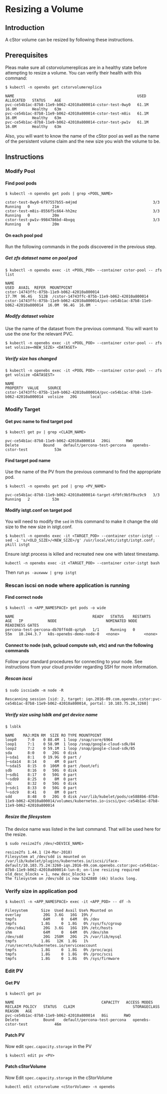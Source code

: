 # Resizing a Volume
## Introduction
A cStor volume can be resized by following these instructions.

## Prerequisites
Pleas make sure all cstorvolumereplicas are in a healthy state before attempting to resize a volume.  You can verify their health with this command:

```
$ kubectl -n openebs get cstorvolumereplica

NAME                                                       USED    ALLOCATED   STATUS    AGE
pvc-ce54b1ac-87b8-11e9-b062-42010a800014-cstor-test-0wy0   61.1M   16.0M       Healthy   63m
pvc-ce54b1ac-87b8-11e9-b062-42010a800014-cstor-test-m8is   61.1M   16.0M       Healthy   63m
pvc-ce54b1ac-87b8-11e9-b062-42010a800014-cstor-test-pw1v   61.1M   16.0M       Healthy   63m
```

Also, you will want to know the name of the cStor pool as well as the name of the persistent volume claim and the new size you wish the volume to be.

## Instructions
### Modify Pool
#### Find pool pods

```
$ kubectl -n openebs get pods | grep <POOL_NAME>

cstor-test-0wy0-6f97557b55-m4jmd                                  3/3     Running   0          21m
cstor-test-m8is-8556f5c664-hh2mz                                  3/3     Running   0          20m
cstor-test-pw1v-9984786bd-4bxgq                                   3/3     Running   0          20m
```

#### On each pool pod
Run the following commands in the pods discovered in the previous step.

##### Get zfs dataset name on pool pod

```
$ kubectl -n openebs exec -it <POOL_POD> --container cstor-pool -- zfs list

NAME                                                                                  USED  AVAIL  REFER  MOUNTPOINT
cstor-14743ffc-875b-11e9-b062-42010a800014                                           17.7M  96.4G   512B  /cstor-14743ffc-875b-11e9-b062-42010a800014
cstor-14743ffc-875b-11e9-b062-42010a800014/pvc-ce54b1ac-87b8-11e9-b062-42010a800014  16.0M  96.4G  16.0M  -
```

##### Modify dataset volsize
Use the name of the dataset from the previous command.  You will want to use the one for the relevant PVC.

```
$ kubectl -n openebs exec -it <POOL_POD> --container cstor-pool -- zfs set volsize=<NEW_SIZE> <DATASET>
```

##### Verify size has changed

```
$ kubectl -n openebs exec -it <POOL POD> --container cstor-pool -- zfs get volsize <DATASEST>

NAME                                                                                 PROPERTY  VALUE    SOURCE
cstor-14743ffc-875b-11e9-b062-42010a800014/pvc-ce54b1ac-87b8-11e9-b062-42010a800014  volsize   20G      local
```

### Modify Target
#### Get pvc name to find target pod

```
$ kubectl get pv | grep <CLAIM_NAME>

pvc-ce54b1ac-87b8-11e9-b062-42010a800014   20Gi       RWO            Delete           Bound    default/percona-test-percona   openebs-cstor-test            53m
```

#### Find target pod name
Use the name of the PV from the previous command to find the appropriate pod.

```
$ kubectl -n openebs get pod | grep <PV_NAME>

pvc-ce54b1ac-87b8-11e9-b062-42010a800014-target-6f9fc9b5f9vz9c9   3/3     Running   2          53m
```

#### Modify istgt.conf on target pod
You will need to modify the `sed` in this command to make it change the old size to the new size in istgt.conf.

```
$ kubectl -n openebs exec -it <TARGET_POD> --container cstor-istgt -- sed -i 's/<OLD_SIZE>/<NEW_SIZE>/g' /usr/local/etc/istgt/istgt.conf; pkill istgt
```
Ensure istgt process is killed and recreated new one with latest timestamp.
```
kubectl -n openebs exec -it <TARGET_POD> --container cstor-istgt bash

```
Then run `ps -auxwww | grep istgt`

### Rescan iscsi on node where application is running
#### Find correct node

```
$ kubectl -n <APP_NAMESPACE> get pods -o wide

NAME                                   READY   STATUS    RESTARTS   AGE   IP           NODE                      NOMINATED NODE   READINESS GATES
percona-test-percona-db78ff4d8-qztph   1/1     Running   0          55m   10.244.3.7   k8s-openebs-demo-node-0   <none>           <none>
```

#### Connect to node (ssh, gcloud compute ssh, etc) and run the following commands
Follow your standard procedures for connecting to your node.  See instructions from your cloud provider regarding SSH for more information.

##### Rescan iscsi

```
$ sudo iscsiadm -m node -R

Rescanning session [sid: 2, target: iqn.2016-09.com.openebs.cstor:pvc-ce54b1ac-87b8-11e9-b062-42010a800014, portal: 10.103.75.24,3260]
```

##### Verify size using lsblk and get device name

```
$ lsblk

NAME    MAJ:MIN RM  SIZE RO TYPE MOUNTPOINT
loop0     7:0    0 88.4M  1 loop /snap/core/6964
loop1     7:1    0 58.9M  1 loop /snap/google-cloud-sdk/84
loop2     7:2    0 59.1M  1 loop /snap/google-cloud-sdk/85
sda       8:0    0   20G  0 disk 
├─sda1    8:1    0 19.9G  0 part /
├─sda14   8:14   0    4M  0 part 
└─sda15   8:15   0  106M  0 part /boot/efi
sdb       8:16   0   50G  0 disk 
├─sdb1    8:17   0   50G  0 part 
└─sdb9    8:25   0    8M  0 part 
sdc       8:32   0   50G  0 disk 
├─sdc1    8:33   0   50G  0 part 
└─sdc9    8:41   0    8M  0 part 
sdd       8:48   0   20G  0 disk /var/lib/kubelet/pods/ce5888b6-87b8-11e9-b062-42010a800014/volumes/kubernetes.io~iscsi/pvc-ce54b1ac-87b8-11e9-b062-42010a800014
```

##### Resize the filesystem
The device name was listed in the last command.  That will be used here for the resize.

```
$ sudo resize2fs /dev/<DEVICE_NAME>

resize2fs 1.44.1 (24-Mar-2018)
Filesystem at /dev/sdd is mounted on /var/lib/kubelet/plugins/kubernetes.io/iscsi/iface-default/10.103.75.24:3260-iqn.2016-09.com.openebs.cstor:pvc-ce54b1ac-87b8-11e9-b062-42010a800014-lun-0; on-line resizing required
old_desc_blocks = 1, new_desc_blocks = 3
The filesystem on /dev/sdd is now 5242880 (4k) blocks long.
```

### Verify size in application pod

```
$ kubectl -n <APP_NAMESPACE> exec -it <APP_POD> -- df -h

Filesystem      Size  Used Avail Use% Mounted on
overlay          20G  3.6G   16G  19% /
tmpfs            64M     0   64M   0% /dev
tmpfs           1.8G     0  1.8G   0% /sys/fs/cgroup
/dev/sda1        20G  3.6G   16G  19% /etc/hosts
shm              64M     0   64M   0% /dev/shm
/dev/sdd         20G  258M   20G   2% /var/lib/mysql
tmpfs           1.8G   12K  1.8G   1% /run/secrets/kubernetes.io/serviceaccount
tmpfs           1.8G     0  1.8G   0% /proc/acpi
tmpfs           1.8G     0  1.8G   0% /proc/scsi
tmpfs           1.8G     0  1.8G   0% /sys/firmware
```

### Edit PV
#### Get PV

```
$ kubectl get pv

NAME                                       CAPACITY   ACCESS MODES   RECLAIM POLICY   STATUS   CLAIM                          STORAGECLASS         REASON   AGE
pvc-ce54b1ac-87b8-11e9-b062-42010a800014   8Gi       RWO            Delete           Bound    default/percona-test-percona   openebs-cstor-test            46m
```

#### Patch PV
Now edit `spec.capacity.storage` in the PV

```
$ kubectl edit pv <PV>
```

#### Patch cStorVolume
Now Edit `spec.capacity.storage` in the cStorVolume

```
kubectl edit cstorvolume <cStorVolume> -n openebs
```
